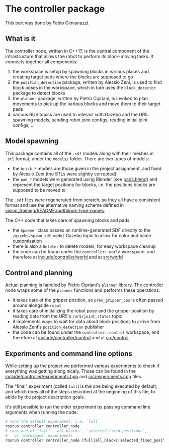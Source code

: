 # The controller package

This part was done by Fabio Giovanazzi.

## What is it

The controller node, written in C++17, is the central component of the infrastructure that allows the robot to perform its block-moving tasks. It connects together all components:
1. the workspace is setup by spawning blocks in various places and creating target pads where the blocks are supposed to go
2. the `position_detection` package, written by Alessio Zeni, is used to find block poses in the workspace, which in turn uses the `block_detector` package to detect blocks
3. the `planner` package, written by Pietro Cipriani, is invoked to plan movements to pick up the various blocks and move them to their target pads
4. various ROS topics are used to interact with Gazebo and the UR5: spawning models, sending robot joint configs, reading initial joint configs, ...

## Model spawning

This package contains all of the `.sdf` models along with their meshes in `.stl` format, under the `models/` folder. There are two types of models:
- the `brick_*` models are those given in the project assignment, and fixed by Alessio Zeni (the STLs were slightly corrupted)
- the `pad_*` models were generated using Blender (see [pads.blend](./pads.blend)) and represent the target positions for blocks, i.e. the positions blocks are supposed to be moved to

The `.sdf` files were regenerated from scratch, so they all have a consistent format and use the alternative naming scheme defined in [vision_training/README.md#block-type-names](../../vision_training/README.md#block-type-names).

The C++ code that takes care of spawning blocks and pads:
- the `Spawner` class passes an runtime-generated SDF directly to the `/gazebo/spawn_sdf_model` Gazebo topic to allow for color and name customization
- there is also a `Deleter` to delete models, for easy workspace cleanup
- the code can be found under the `controller::world` workspace, and therefore at [include/controller/world](./include/controller/world/) and at [src/world](./src/world/)

## Control and planning

Actual planning is handled by Pietro Cipriani's `planner` library. The controller node wraps some of the `planner` functions and performs these operations:
- it takes care of the gripper position, so `prev_gripper_pos` is often passed around alongside `robot`
- it takes care of initializing the robot pose and the gripper position by reading data from the UR5's `/ur5/joint_states` topic
- it implements ways to wait for data about block positions to arrive from Alessio Zeni's `position_detection` publisher
- the code can be found under the `controller::control` workspace, and therefore at [include/controller/control](./include/controller/control/) and at [src/control](./src/control/)

## Experiments and command line options

While setting up the project we performed various experiments to check if everything was getting along nicely. Those can be found in the [include/controller/experiments.hpp](./include/controller/experiments.hpp) and [src/experiments.cpp](./src/experiments.cpp) files.

The "final" experiment (called `full`) is the one being executed by default, and which does all of the steps described at the beginning of this file, to abide by the project description goals.

It's still possible to run the older experiment by passing command line arguments when running the node:
```sh
# runs the default experiment, i.e. `full`
rosrun controller controller_node
# runs one of `full`, `all_blocks`, `selected_fixed_positions`,
#   or `workspace` experiments
rosrun controller controller_node [full|all_blocks|selected_fixed_positions|workspace]
```
